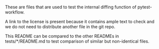 These are files that are used to test the internal diffing function of pytest-
workflow.

A link to the license is present because it contains ample text to check and
we do not need to distribute another file in the git repo.

This README can be compared to the other READMEs in tests/*/README.md to
test comparison of similar but non-identical files.
